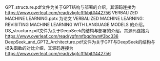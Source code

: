 GPT_structure.pdf文件为关于GPT结构与部署的介绍，其源码连接为 https://www.overleaf.com/read/vkgfcfffkbjt#442756
VERBALIZED MACHINE LEARNING.pptx 为论文 VERBALIZED MACHINE LEARNING: REVISITING MACHINE LEARNING WITH LANGUAGE MODELS 的介绍。
DS_structure.pdf文件为关于DeepSeek的结构与部署的介绍，其源码连接为 https://www.overleaf.com/read/ygfnmfbqdhwn#3bc338
DeepSeek_and_GPT2_Architecture.pdf文件为关于GPT与DeepSeek的结构与损失函数的对比介绍，其源码连接为 https://www.overleaf.com/read/vkgfcfffkbjt#442756
